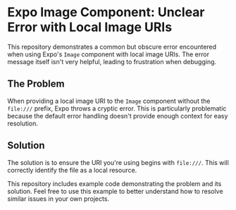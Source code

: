 # Expo Image Component: Unclear Error with Local Image URIs

This repository demonstrates a common but obscure error encountered when using Expo's `Image` component with local image URIs. The error message itself isn't very helpful, leading to frustration when debugging.

## The Problem

When providing a local image URI to the `Image` component without the `file:///` prefix, Expo throws a cryptic error.  This is particularly problematic because the default error handling doesn't provide enough context for easy resolution.

## Solution

The solution is to ensure the URI you're using begins with `file:///`. This will correctly identify the file as a local resource.

This repository includes example code demonstrating the problem and its solution. Feel free to use this example to better understand how to resolve similar issues in your own projects.